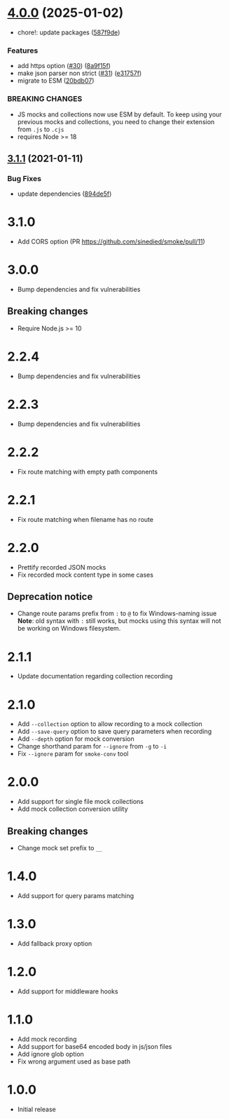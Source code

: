 # [4.0.0](https://github.com/sinedied/smoke/compare/3.1.1...4.0.0) (2025-01-02)


* chore!: update packages ([587f9de](https://github.com/sinedied/smoke/commit/587f9deb0d840aa23f3efc834a4073e69ef46662))


### Features

* add https option ([#30](https://github.com/sinedied/smoke/issues/30)) ([8a9f15f](https://github.com/sinedied/smoke/commit/8a9f15f182a7678a26d49dc71d85578c5518acd3))
* make json parser non strict ([#31](https://github.com/sinedied/smoke/issues/31)) ([e31757f](https://github.com/sinedied/smoke/commit/e31757fc26c1ff0843e53d4e0bafc01bb778f2ca))
* migrate to ESM ([20bdb07](https://github.com/sinedied/smoke/commit/20bdb07616c0a9adfedf938f6cb1bd6e5c77bbc9))


### BREAKING CHANGES

* JS mocks and collections now use ESM by default. To keep using your previous mocks and collections, you need to change their extension from `.js` to `.cjs`
* requires Node >= 18

## [3.1.1](https://github.com/sinedied/smoke/compare/3.1.0...3.1.1) (2021-01-11)


### Bug Fixes

* update dependencies ([894de5f](https://github.com/sinedied/smoke/commit/894de5f1868d9a691f791f7d5b4684eaa277700c))

# 3.1.0
- Add CORS option (PR https://github.com/sinedied/smoke/pull/11)

# 3.0.0
- Bump dependencies and fix vulnerabilities

## Breaking changes
- Require Node.js >= 10

# 2.2.4
- Bump dependencies and fix vulnerabilities

# 2.2.3
- Bump dependencies and fix vulnerabilities

# 2.2.2
- Fix route matching with empty path components

# 2.2.1
- Fix route matching when filename has no route

# 2.2.0
- Prettify recorded JSON mocks
- Fix recorded mock content type in some cases

## Deprecation notice
- Change route params prefix from `:` to `@` to fix Windows-naming issue
  **Note**: old syntax with `:` still works, but mocks using this syntax will
  not be working on Windows filesystem.

# 2.1.1
- Update documentation regarding collection recording

# 2.1.0
- Add `--collection` option to allow recording to a mock collection
- Add `--save-query` option to save query parameters when recording
- Add `--depth` option for mock conversion
- Change shorthand param for `--ignore` from `-g` to `-i`
- Fix `--ignore` param for `smoke-conv` tool

# 2.0.0
- Add support for single file mock collections
- Add mock collection conversion utility

## Breaking changes
- Change mock set prefix to `__`

# 1.4.0
- Add support for query params matching

# 1.3.0
- Add fallback proxy option

# 1.2.0
- Add support for middleware hooks

# 1.1.0
- Add mock recording
- Add support for base64 encoded body in js/json files
- Add ignore glob option
- Fix wrong argument used as base path

# 1.0.0
- Initial release
